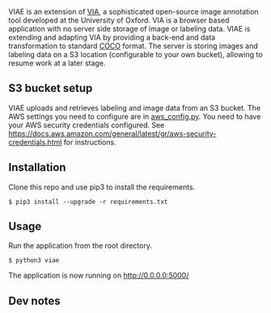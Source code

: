 VIAE is an extension of [VIA](http://www.robots.ox.ac.uk/~vgg/software/via/), a sophisticated open-source image annotation tool developed at the University of Oxford. VIA is a browser based application with no server side storage of image or labeling data. VIAE is extending and adapting VIA by providing a back-end and data transformation to standard [COCO](http://cocodataset.org/#format-data) format. The server is storing images and labeling data on a S3 location (configurable to your own bucket), allowing to resume work at a later stage. 

## S3 bucket setup
VIAE uploads and retrieves labeling and image data from an S3 bucket. The AWS settings you need to configure are in [aws_config.py](https://github.com/LouiseKlodt/viae/blob/master/viae/constants/aws_config.py). 
You need to have your AWS security credentials configured. See https://docs.aws.amazon.com/general/latest/gr/aws-security-credentials.html for instructions.

## Installation
Clone this repo and use pip3 to install the requirements.
```
$ pip3 install --upgrade -r requirements.txt 
```

## Usage
Run the application from the root directory.
```
$ python3 viae
```

The application is now running on http://0.0.0.0:5000/

## Dev notes